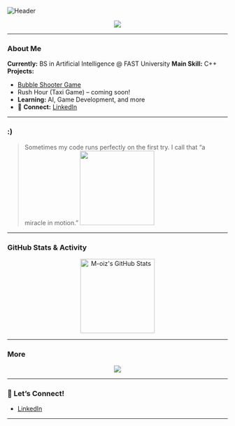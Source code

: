 ![Header](https://capsule-render.vercel.app/api?type=waving&color=gradient&height=200&section=header&text=Hi%20there,%20I'm%20Moiz!%20👋&fontSize=40)

<p align="center">
  <img src="https://readme-typing-svg.demolab.com?font=Fira+Code&size=26&pause=1000&color=09F400&center=true&vCenter=true&width=435&lines=BS+in+AI+student+at+FAST;C%2B%2B+Enthusiast;Aspiring+Game+Developer;Always+Learning+%E2%9C%85" />
</p>

---

###  About Me
 **Currently:** BS in Artificial Intelligence @ FAST University
 **Main Skill:** C++
 **Projects:**  
  - [Bubble Shooter Game](#)  
  - Rush Hour (Taxi Game) – coming soon!
 - **Learning:** AI, Game Development, and more
- 🔗 **Connect:** [LinkedIn](https://www.linkedin.com/in/moiz-kh)

---

###  :)
> Sometimes my code runs perfectly on the first try. I call that “a miracle in motion.”
>  <img src="https://media.giphy.com/media/QNFhOolVeCzPQ2Mx85/giphy.gif" width="170" />

---

###  GitHub Stats & Activity
<p align="center">
  <img src="https://github-readme-stats.vercel.app/api?username=M-oiz&show_icons=true&theme=radical" alt="M-oiz's GitHub Stats" height="170"/>
  
</p>

---

### More
<p align="center">
  <img src="https://github-profile-summary-cards.vercel.app/api/cards/profile-details?username=M-oiz&theme=github_dark" />
</p>

---

### 🤝 Let’s Connect!
- [LinkedIn](https://www.linkedin.com/in/moiz-kh)

---

<!--
✨ Tip: Update your project links once Rush Hour is public!
-->
